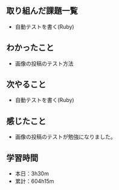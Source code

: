 ## 取り組んだ課題一覧
- 自動テストを書く(Ruby)
## わかったこと
- 画像の投稿のテスト方法
## 次やること
- 自動テストを書く(Ruby)
## 感じたこと
- 画像の投稿のテストが勉強になりました。
## 学習時間
- 本日：3h30m
- 累計：604h15m

